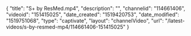 {
    "title": "S+ by ResMed.mp4",
    "description": "",
    "channelid": "114661406",
    "videoid": "151415025",
    "date_created": "1519420753",
    "date_modified": "1519751068",
    "type": "captivate",
    "layout": "channelVideo",
    "url": "\/latest-videos\/s-by-resmed-mp4\/114661406-151415025"
}